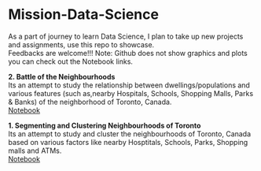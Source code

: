 # Mission-Data-Science
<p>As a part of journey to learn Data Science, I plan to take up new projects and assignments, use this repo to showcase.<br>
Feedbacks are welcome!!!
Note: Github does not show graphics and plots you can check out the Notebook links.<br>
</p>  



<p><b>2. Battle of the Neighbourhoods</b><br>
Its an attempt to study the relationship between dwellings/populations and various features (such as,nearby Hospitals, Schools, Shopping Malls, Parks & Banks) of the neighborhood of Toronto, Canada.<br>
<a href="https://dataplatform.cloud.ibm.com/analytics/notebooks/v2/cac598f2-7e46-48c4-99f7-5e7bdb6c473b/view?access_token=ae26563b9bc4b63e9d016d89829096ecfa04fa1c3a2d7da60362f1db72bf69b9">Notebook</a>
</p>


<p><b>1. Segmenting and Clustering Neighbourhoods of Toronto</b><br>
Its an attempt to study and cluster the neighbourhoods of Toronto, Canada based on various factors like nearby Hosptitals, Schools, Parks, Shopping malls and ATMs.<br>
<a href="https://eu-gb.dataplatform.cloud.ibm.com/analytics/notebooks/v2/0ee7fccc-f357-493b-8a28-a82eab55e3c4/view?access_token=e658abaadc1b334d1f8ea5a34a043676b7c7d4ed9b0955d76f19bf5046d4641f">Notebook</a>
</p>


